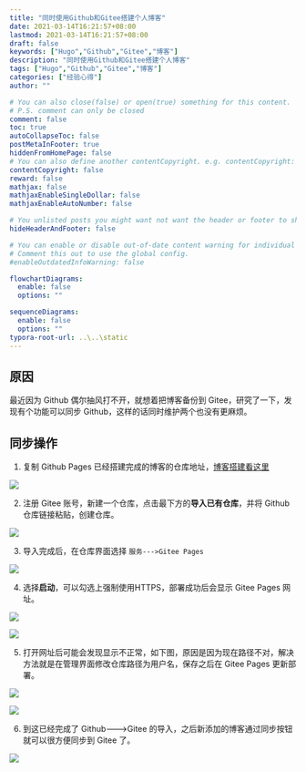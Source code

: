 ```yaml
---
title: "同时使用Github和Gitee搭建个人博客"
date: 2021-03-14T16:21:57+08:00
lastmod: 2021-03-14T16:21:57+08:00
draft: false
keywords: ["Hugo","Github","Gitee","博客"]
description: "同时使用Github和Gitee搭建个人博客"
tags: ["Hugo","Github","Gitee","博客"]
categories: ["经验心得"]
author: ""

# You can also close(false) or open(true) something for this content.
# P.S. comment can only be closed
comment: false
toc: true
autoCollapseToc: false
postMetaInFooter: true
hiddenFromHomePage: false
# You can also define another contentCopyright. e.g. contentCopyright: "This is another copyright."
contentCopyright: false
reward: false
mathjax: false
mathjaxEnableSingleDollar: false
mathjaxEnableAutoNumber: false

# You unlisted posts you might want not want the header or footer to show
hideHeaderAndFooter: false

# You can enable or disable out-of-date content warning for individual post.
# Comment this out to use the global config.
#enableOutdatedInfoWarning: false

flowchartDiagrams:
  enable: false
  options: ""

sequenceDiagrams: 
  enable: false
  options: ""
typora-root-url: ..\..\static
---
```


<!--more-->

## 原因

最近因为 Github 偶尔抽风打不开，就想着把博客备份到 Gitee，研究了一下，发现有个功能可以同步 Github，这样的话同时维护两个也没有更麻烦。

## 同步操作

1. 复制 Github Pages 已经搭建完成的博客的仓库地址，[博客搭建看这里](https://mazy699.github.io/post/%E4%BD%BF%E7%94%A8hugo+github-page%E6%90%AD%E5%BB%BA%E4%B8%AA%E4%BA%BA%E5%8D%9A%E5%AE%A2/)

![](https://cdn.jsdelivr.net/gh/mazy699/PicGo@main/img/202205121805321.png)

2. 注册 Gitee 账号，新建一个仓库，点击最下方的**导入已有仓库**，并将 Github 仓库链接粘贴，创建仓库。

![](https://cdn.jsdelivr.net/gh/mazy699/PicGo@main/img/202205121805282.png)

3. 导入完成后，在仓库界面选择 `服务--->Gitee Pages`

![](https://cdn.jsdelivr.net/gh/mazy699/PicGo@main/img/202205121805030.png)

4. 选择**启动**，可以勾选上强制使用HTTPS，部署成功后会显示 Gitee Pages 网址。

![](https://cdn.jsdelivr.net/gh/mazy699/PicGo@main/img/202205121806714.png)

![](https://cdn.jsdelivr.net/gh/mazy699/PicGo@main/img/202205121806683.png)

5. 打开网址后可能会发现显示不正常，如下图，原因是因为现在路径不对，解决方法就是在管理界面修改仓库路径为用户名，保存之后在 Gitee Pages 更新部署。

![](https://cdn.jsdelivr.net/gh/mazy699/PicGo@main/img/202205121806055.png)

![](https://cdn.jsdelivr.net/gh/mazy699/PicGo@main/img/202205121806474.png)

6. 到这已经完成了 Github--->Gitee 的导入，之后新添加的博客通过同步按钮就可以很方便同步到 Gitee 了。

![](https://cdn.jsdelivr.net/gh/mazy699/PicGo@main/img/202205121806938.png)